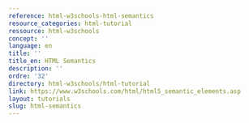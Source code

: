 ```yaml
---
reference: html-w3schools-html-semantics
resource_categories: html-tutorial
ressource: html-w3schools
concept: ''
language: en
title: ''
title_en: HTML Semantics
description: ''
ordre: '32'
directory: html-w3schools/html-tutorial
link: https://www.w3schools.com/html/html5_semantic_elements.asp
layout: tutorials
slug: html-semantics
---
```

